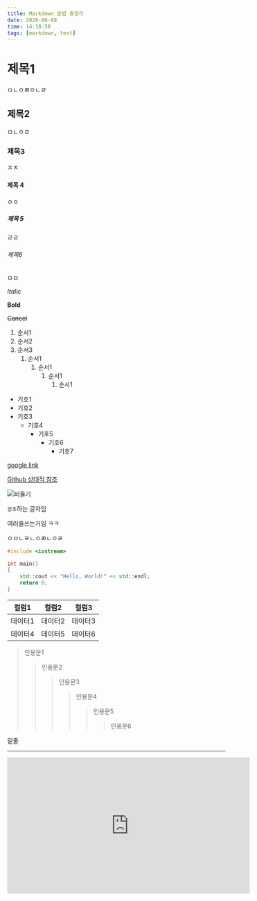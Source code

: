 ```yaml
---
title: Markdown 문법 총정리
date: 2020-06-08
time: 14:18:58
tags: [markdown, test]
---
```


# 제목1

ㅁㄴㅇㄻㅇㄴㄹ

## 제목2

ㅁㄴㅇㄹ

### 제목3

ㅈㅈ

#### 제목 4

ㅇㅇ

##### 제목 5

ㄹㄹ

###### 제목6

ㅁㅁ

*Italic*

**Bold**

~~Cancel~~

1. 순서1
2. 순서2
3. 순서3
   1. 순서1
      1. 순서1
         1. 순서1
            1. 순서1

* 기호1
* 기호2
* 기호3
  * 기호4
    * 기호5
      * 기호6
        * 기호7

[google link](https://google.com)

[Github 상대적 참조][1]

[1]: https://github.com

![비둘기](https://upload.wikimedia.org/wikipedia/commons/4/46/Pigeon.jpg)

`강조`하는 글자임

여러줄쓰는거임 ㅋㅋ

ㅇㅁㄴㄹㄴㅇㄻㄴㅇㄹ

```C++
#include <iostream>

int main()
{
	std::cout << "Hello, World!" << std::endl;
	return 0;
}
```

| 컬럼1  | 컬럼2  | 컬럼3  |
|------|------|------|
| 데이터1 | 데이터2 | 데이터3 |
| 데이터4 | 데이터5 | 데이터6 |

> 인용문1
>
> > 인용문2
> >
> > > 인용문3
> > >
> > > > 인용문4
> > > >
> > > > > 인용문5
> > > > >
> > > > > > 인용문6

밑줄

***

<iframe width="560" height="315" src="https://www.youtube.com/embed/SwBqb2EGjUs" frameborder="0" allow="accelerometer; autoplay; encrypted-media; gyroscope; picture-in-picture" allowfullscreen></iframe>

